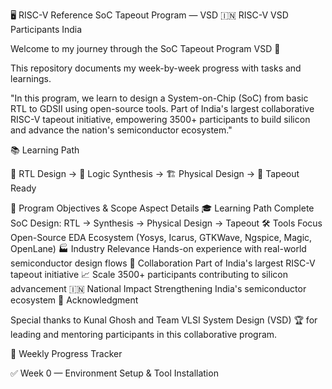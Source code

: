 🖥️ RISC-V Reference SoC Tapeout Program — VSD
🇮🇳 RISC-V VSD Participants India

Welcome to my journey through the SoC Tapeout Program VSD 🚀

This repository documents my week-by-week progress with tasks and learnings.

"In this program, we learn to design a System-on-Chip (SoC) from basic RTL to GDSII using open-source tools. Part of India's largest collaborative RISC-V tapeout initiative, empowering 3500+ participants to build silicon and advance the nation's semiconductor ecosystem."

📚 Learning Path

📝 RTL Design → 🔄 Logic Synthesis → 🏗️ Physical Design → 🎯 Tapeout Ready

🎯 Program Objectives & Scope
Aspect	Details
🎓 Learning Path	Complete SoC Design: RTL → Synthesis → Physical Design → Tapeout
🛠️ Tools Focus	Open-Source EDA Ecosystem (Yosys, Icarus, GTKWave, Ngspice, Magic, OpenLane)
🏭 Industry Relevance	Hands-on experience with real-world semiconductor design flows
🤝 Collaboration	Part of India's largest RISC-V tapeout initiative
📈 Scale	3500+ participants contributing to silicon advancement
🇮🇳 National Impact	Strengthening India's semiconductor ecosystem
🙏 Acknowledgment

Special thanks to Kunal Ghosh and Team VLSI System Design (VSD) 🏆 for leading and mentoring participants in this collaborative program.

📅 Weekly Progress Tracker

✅ Week 0 — Environment Setup & Tool Installation
